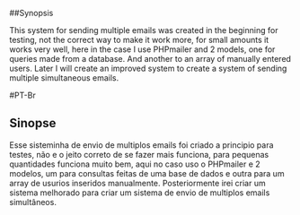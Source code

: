 ##Synopsis

This system for sending multiple emails was created in the beginning for testing, not the correct way to make it work more, for small amounts it works very well, here in the case I use PHPmailer and 2 models, one for queries made from a database. And another to an array of manually entered users. Later I will create an improved system to create a system of sending multiple simultaneous emails.


#PT-Br

## Sinopse

Esse sisteminha de envio de multiplos emails foi criado a principio para testes, não e o jeito correto de se fazer mais funciona, para pequenas quantidades funciona muito bem, aqui no caso uso o PHPmailer e 2 modelos, um para consultas feitas de uma base de dados e outra para um array de usurios inseridos manualmente. Posteriormente irei criar um sistema melhorado para criar um sistema de envio de multiplos emails simultâneos.